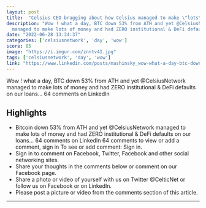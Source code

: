 ```yaml
---
layout: post
title:  "Celsius CEO bragging about how Celsius managed to make \"lots\" of money."
description: "Wow ! what a day, BTC down 53% from ATH and yet @CelsiusNetwork
  managed to make lots of money and had ZERO institutional & DeFi defaults on our loans... 64 comments on LinkedIn"
date: "2022-06-28 13:34:37"
categories: ['celsiusnetwork', 'day', 'wow']
score: 85
image: "https://i.imgur.com/znntv4I.jpg"
tags: ['celsiusnetwork', 'day', 'wow']
link: "https://www.linkedin.com/posts/mashinsky_wow-what-a-day-btc-down-53-from-ath-and-activity-6800901961660014592-mdVB"
---
```


Wow ! what a day, BTC down 53% from ATH and yet @CelsiusNetwork
  managed to make lots of money and had ZERO institutional & DeFi defaults on our loans... 64 comments on LinkedIn

## Highlights

- Bitcoin down 53% from ATH and yet @CelsiusNetwork managed to make lots of money and had ZERO institutional & DeFi defaults on our loans... 64 comments on LinkedIn  64 comments    to view or add a comment, sign in   To see or add comment: Sign in.
- Sign in to comment on Facebook, Twitter, Facebook and other social networking sites.
- Share your thoughts in the comments below or comment on our Facebook page.
- Share a photo or video of yourself with us on Twitter @CelticNet or follow us on Facebook or on LinkedIn.
- Please post a picture or video from the comments section of this article.

---
